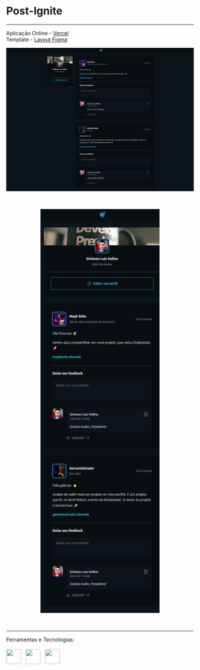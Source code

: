 # Post-Ignite
---
Aplicação Online - <a href="https://ignite-post-eta.vercel.app/"> Vercel </a> <br>
Template - <a href="https://www.figma.com/community/file/1113573231685349036"> Layout Figma </a> <br>

<p align="center"><img src="ignite-post-web.png" width="640px"></p><br>
<p align="center"><img src="ignite-post-mobile.png" width="320px"> </p><br>

---
Ferramentas e Tecnologias: <br><br>
<img src="https://cdn.jsdelivr.net/gh/devicons/devicon/icons/react/react-original.svg" width="40" height="40"/>  
<img src="https://cdn.jsdelivr.net/gh/devicons/devicon/icons/css3/css3-original.svg" width="40" height="40"/>  
<img src="https://cdn.jsdelivr.net/gh/devicons/devicon/icons/git/git-original.svg" width="40" height="40"/>

